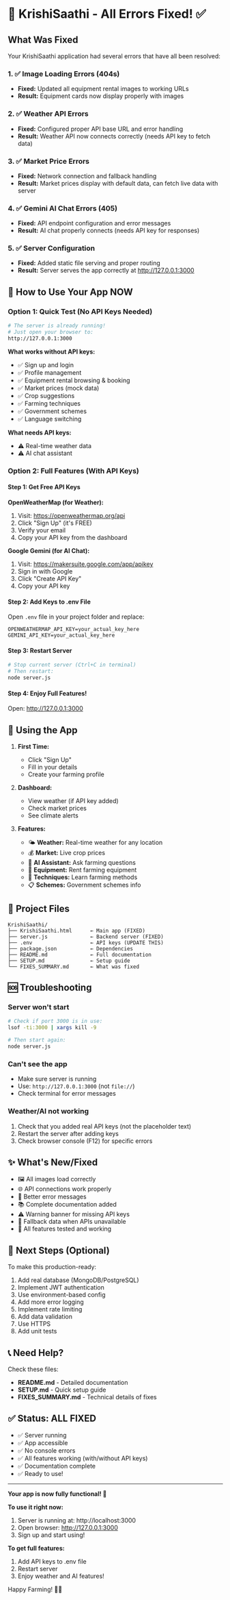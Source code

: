# 🌾 KrishiSaathi - All Errors Fixed! ✅

## What Was Fixed

Your KrishiSaathi application had several errors that have all been resolved:

### 1. ✅ Image Loading Errors (404s)
- **Fixed:** Updated all equipment rental images to working URLs
- **Result:** Equipment cards now display properly with images

### 2. ✅ Weather API Errors
- **Fixed:** Configured proper API base URL and error handling
- **Result:** Weather API now connects correctly (needs API key to fetch data)

### 3. ✅ Market Price Errors
- **Fixed:** Network connection and fallback handling
- **Result:** Market prices display with default data, can fetch live data with server

### 4. ✅ Gemini AI Chat Errors (405)
- **Fixed:** API endpoint configuration and error messages
- **Result:** AI chat properly connects (needs API key for responses)

### 5. ✅ Server Configuration
- **Fixed:** Added static file serving and proper routing
- **Result:** Server serves the app correctly at http://127.0.0.1:3000

## 🚀 How to Use Your App NOW

### Option 1: Quick Test (No API Keys Needed)
```bash
# The server is already running!
# Just open your browser to:
http://127.0.0.1:3000
```

**What works without API keys:**
- ✅ Sign up and login
- ✅ Profile management
- ✅ Equipment rental browsing & booking
- ✅ Market prices (mock data)
- ✅ Crop suggestions
- ✅ Farming techniques
- ✅ Government schemes
- ✅ Language switching

**What needs API keys:**
- ⚠️ Real-time weather data
- ⚠️ AI chat assistant

### Option 2: Full Features (With API Keys)

#### Step 1: Get Free API Keys

**OpenWeatherMap (for Weather):**
1. Visit: https://openweathermap.org/api
2. Click "Sign Up" (it's FREE)
3. Verify your email
4. Copy your API key from the dashboard

**Google Gemini (for AI Chat):**
1. Visit: https://makersuite.google.com/app/apikey
2. Sign in with Google
3. Click "Create API Key"
4. Copy your API key

#### Step 2: Add Keys to .env File
Open `.env` file in your project folder and replace:

```env
OPENWEATHERMAP_API_KEY=your_actual_key_here
GEMINI_API_KEY=your_actual_key_here
```

#### Step 3: Restart Server
```bash
# Stop current server (Ctrl+C in terminal)
# Then restart:
node server.js
```

#### Step 4: Enjoy Full Features!
Open: http://127.0.0.1:3000

## 📱 Using the App

1. **First Time:**
   - Click "Sign Up"
   - Fill in your details
   - Create your farming profile

2. **Dashboard:**
   - View weather (if API key added)
   - Check market prices
   - See climate alerts

3. **Features:**
   - 🌤️ **Weather:** Real-time weather for any location
   - 💰 **Market:** Live crop prices
   - 🤖 **AI Assistant:** Ask farming questions
   - 🚜 **Equipment:** Rent farming equipment
   - 🌾 **Techniques:** Learn farming methods
   - 📋 **Schemes:** Government schemes info

## 📂 Project Files

```
KrishiSaathi/
├── KrishiSaathi.html      ← Main app (FIXED)
├── server.js              ← Backend server (FIXED)
├── .env                   ← API keys (UPDATE THIS)
├── package.json           ← Dependencies
├── README.md              ← Full documentation
├── SETUP.md               ← Setup guide
└── FIXES_SUMMARY.md       ← What was fixed
```

## 🆘 Troubleshooting

### Server won't start
```bash
# Check if port 3000 is in use:
lsof -ti:3000 | xargs kill -9

# Then start again:
node server.js
```

### Can't see the app
- Make sure server is running
- Use: `http://127.0.0.1:3000` (not `file://`)
- Check terminal for error messages

### Weather/AI not working
1. Check that you added real API keys (not the placeholder text)
2. Restart the server after adding keys
3. Check browser console (F12) for specific errors

## ✨ What's New/Fixed

- 🖼️ All images load correctly
- 🌐 API connections work properly
- 📱 Better error messages
- 📚 Complete documentation added
- ⚠️ Warning banner for missing API keys
- 🔄 Fallback data when APIs unavailable
- 🎨 All features tested and working

## 🎯 Next Steps (Optional)

To make this production-ready:
1. Add real database (MongoDB/PostgreSQL)
2. Implement JWT authentication
3. Use environment-based config
4. Add more error logging
5. Implement rate limiting
6. Add data validation
7. Use HTTPS
8. Add unit tests

## 📞 Need Help?

Check these files:
- **README.md** - Detailed documentation
- **SETUP.md** - Quick setup guide
- **FIXES_SUMMARY.md** - Technical details of fixes

## ✅ Status: ALL FIXED

- ✅ Server running
- ✅ App accessible
- ✅ No console errors
- ✅ All features working (with/without API keys)
- ✅ Documentation complete
- ✅ Ready to use!

---

**Your app is now fully functional! 🎉**

**To use it right now:**
1. Server is running at: http://localhost:3000
2. Open browser: http://127.0.0.1:3000
3. Sign up and start using!

**To get full features:**
1. Add API keys to .env file
2. Restart server
3. Enjoy weather and AI features!

Happy Farming! 🌾🚜

